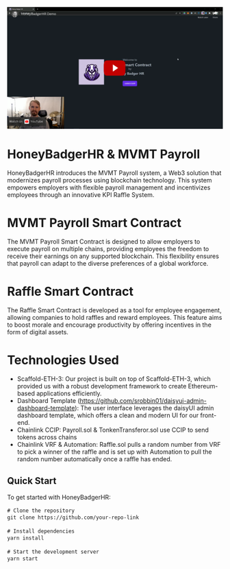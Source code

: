 <a href="https://www.youtube.com/watch?v=BrkgqdQXIII" align="center" target="_blank">
    <img src="hbhr-demo-thumbnail.png" alt="Honey Badger Demo Thumbnail" />
</a>
<br>

# HoneyBadgerHR & MVMT Payroll

HoneyBadgerHR introduces the MVMT Payroll system, a Web3 solution that modernizes payroll processes using blockchain technology. This system empowers employers with flexible payroll management and incentivizes employees through an innovative KPI Raffle System.

# MVMT Payroll Smart Contract

The MVMT Payroll Smart Contract is designed to allow employers to execute payroll on multiple chains, providing employees the freedom to receive their earnings on any supported blockchain. This flexibility ensures that payroll can adapt to the diverse preferences of a global workforce.

# Raffle Smart Contract

The Raffle Smart Contract is developed as a tool for employee engagement, allowing companies to hold raffles and reward employees. This feature aims to boost morale and encourage productivity by offering incentives in the form of digital assets.

# Technologies Used

- Scaffold-ETH-3: Our project is built on top of Scaffold-ETH-3, which provided us with a robust development framework to create Ethereum-based applications efficiently.
- Dashboard Template (https://github.com/srobbin01/daisyui-admin-dashboard-template): The user interface leverages the daisyUI admin dashboard template, which offers a clean and modern UI for our front-end.
- Chainlink CCIP: Payroll.sol & TonkenTransferor.sol use CCIP to send tokens across chains
- Chainlink VRF & Automation: Raffle.sol pulls a random number from VRF to pick a winner of the raffle and is set up with Automation to pull the random number automatically once a raffle has ended.

## Quick Start

To get started with HoneyBadgerHR:

```
# Clone the repository
git clone https://github.com/your-repo-link

# Install dependencies
yarn install

# Start the development server
yarn start

```
